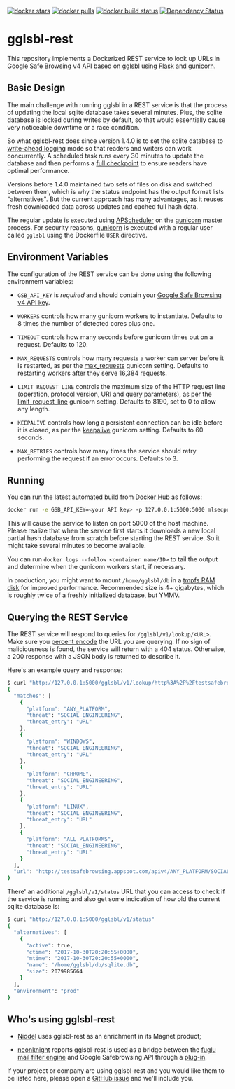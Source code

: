[![docker stars](https://img.shields.io/docker/stars/mlsecproject/gglsbl-rest.svg)](https://hub.docker.com/r/mlsecproject/gglsbl-rest/) [![docker pulls](https://img.shields.io/docker/pulls/mlsecproject/gglsbl-rest.svg)](https://hub.docker.com/r/mlsecproject/gglsbl-rest/) [![docker build status](https://img.shields.io/docker/build/mlsecproject/gglsbl-rest.svg)](https://hub.docker.com/r/mlsecproject/gglsbl-rest/) [![Dependency Status](https://dependencyci.com/github/mlsecproject/gglsbl-rest/badge)](https://dependencyci.com/github/mlsecproject/gglsbl-rest)

# gglsbl-rest

This repository implements a Dockerized REST service to look up URLs in Google Safe Browsing v4 API based on [gglsbl](https://github.com/afilipovich/gglsbl) using [Flask](https://pypi.python.org/pypi/Flask) and [gunicorn](https://pypi.python.org/pypi/gunicorn).

## Basic Design

The main challenge with running gglsbl in a REST service is that the process of updating the local sqlite database takes several minutes. Plus, the sqlite database is locked during writes by default, so that would essentially cause very noticeable downtime or a race condition.

So what gglsbl-rest does since version 1.4.0 is to set the sqlite database to [write-ahead logging](https://sqlite.org/wal.html) mode so that readers and writers can work concurrently. A scheduled task runs every 30 minutes to update the database and then performs a [full checkpoint](https://sqlite.org/pragma.html#pragma_wal_checkpoint) to ensure readers have optimal performance.

Versions before 1.4.0 maintained two sets of files on disk and switched between them, which is why the status endpoint has the output format lists "alternatives". But the current approach has many advantages, as it reuses fresh downloaded data across updates and cached full hash data.

The regular update is executed using [APScheduler](https://pypi.org/project/APScheduler/) on the [gunicorn](https://pypi.python.org/pypi/gunicorn) master process. For security reasons, [gunicorn](https://pypi.python.org/pypi/gunicorn) is executed with a regular user called `gglsbl` using the Dockerfile `USER` directive.

## Environment Variables

The configuration of the REST service can be done using the following environment variables:

* `GSB_API_KEY` is *required* and should contain your [Google Safe Browsing v4 API key](https://developers.google.com/safe-browsing/v4/get-started).

* `WORKERS` controls how many gunicorn workers to instantiate. Defaults to 8 times the number of detected cores plus one.

* `TIMEOUT` controls how many seconds before gunicorn times out on a request. Defaults to 120.

* `MAX_REQUESTS` controls how many requests a worker can server before it is restarted, as per the [max_requests](http://docs.gunicorn.org/en/stable/settings.html#max-requests) gunicorn setting. Defaults to restarting workers after they serve 16,384 requests.

* `LIMIT_REQUEST_LINE` controls the maximum size of the HTTP request line (operation, protocol version, URI and query parameters), as per the [limit_request_line](http://docs.gunicorn.org/en/stable/settings.html#limit-request-line) gunicorn setting. Defaults to 8190, set to 0 to allow any length.

* `KEEPALIVE` controls how long a persistent connection can be idle before it is closed, as per the [keepalive](http://docs.gunicorn.org/en/stable/settings.html#keepalive) gunicorn setting. Defaults to 60 seconds.

* `MAX_RETRIES` controls how many times the service should retry performing the request if an error occurs. Defaults to 3.

## Running

You can run the latest automated build from [Docker Hub](https://hub.docker.com/r/mlsecproject/gglsbl-rest/) as follows:
```bash
docker run -e GSB_API_KEY=<your API key> -p 127.0.0.1:5000:5000 mlsecproject/gglsbl-rest 
```

This will cause the service to listen on port 5000 of the host machine. Please realize that when the service first starts it downloads a new local partial hash database from scratch before starting the REST service. So it might take several minutes to become available. 

You can run `docker logs --follow <container name/ID>` to tail the output and determine when the gunicorn workers start, if necessary.

In production, you might want to mount `/home/gglsbl/db` in a [tmpfs RAM disk](https://docs.docker.com/engine/admin/volumes/tmpfs/) for improved performance. Recommended size is 4+ gigabytes, which is roughly twice of a freshly initialized database, but YMMV.

## Querying the REST Service

The REST service will respond to queries for `/gglsbl/v1/lookup/<URL>`. Make sure you [percent encode](https://en.wikipedia.org/wiki/Percent-encoding) the URL you are querying. If no sign of maliciousness is found, the service will return with a 404 status. Otherwise, a 200 response with a JSON body is returned to describe it.

Here's an example query and response:
```bash
$ curl "http://127.0.0.1:5000/gglsbl/v1/lookup/http%3A%2F%2Ftestsafebrowsing.appspot.com%2Fapiv4%2FANY_PLATFORM%2FSOCIAL_ENGINEERING%2FURL%2F"
{
  "matches": [
    {
      "platform": "ANY_PLATFORM",
      "threat": "SOCIAL_ENGINEERING",
      "threat_entry": "URL"
    },
    {
      "platform": "WINDOWS",
      "threat": "SOCIAL_ENGINEERING",
      "threat_entry": "URL"
    },
    {
      "platform": "CHROME",
      "threat": "SOCIAL_ENGINEERING",
      "threat_entry": "URL"
    },
    {
      "platform": "LINUX",
      "threat": "SOCIAL_ENGINEERING",
      "threat_entry": "URL"
    },
    {
      "platform": "ALL_PLATFORMS",
      "threat": "SOCIAL_ENGINEERING",
      "threat_entry": "URL"
    }
  ],
  "url": "http://testsafebrowsing.appspot.com/apiv4/ANY_PLATFORM/SOCIAL_ENGINEERING/URL/"
}
```

There' an additional `/gglsbl/v1/status` URL that you can access to check if the service is running and also get some indication of how old the current sqlite database is:
```bash
$ curl "http://127.0.0.1:5000/gglsbl/v1/status"
{
  "alternatives": [
    {
      "active": true,
      "ctime": "2017-10-30T20:20:55+0000", 
      "mtime": "2017-10-30T20:20:55+0000", 
      "name": "/home/gglsbl/db/sqlite.db", 
      "size": 2079985664
    }
  ], 
  "environment": "prod"
}
```

## Who's using gglsbl-rest

* [Niddel](https://www.niddel.com) uses gglsbl-rest as an enrichment in its Magnet product;

* [neonknight](https://github.com/neonknight) reports gglsbl-rest is used as a bridge between the [fuglu mail filter engine](https://github.com/gryphius/fuglu) and Google Safebrowsing API through a [plug-in](https://github.com/gryphius/fuglu-extra-plugins/blob/master/safebrowsing/gglsbl.py).

If your project or company are using gglsbl-rest and you would like them to be listed here, please open a [GitHub issue](https://github.com/mlsecproject/gglsbl-rest/issues) and we'll include you.
